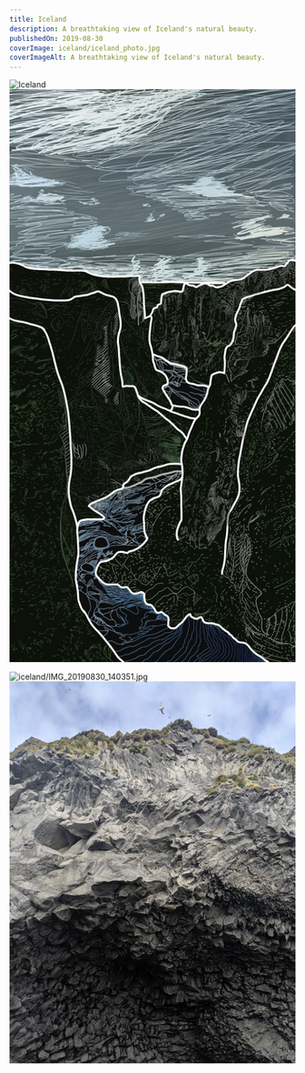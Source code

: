 ```yaml
---
title: Iceland
description: A breathtaking view of Iceland's natural beauty.
publishedOn: 2019-08-30
coverImage: iceland/iceland_photo.jpg
coverImageAlt: A breathtaking view of Iceland's natural beauty.
---
```


![Iceland](iceland/iceland_photo.jpg)
![Iceland Layered Illustration](iceland/iceland_layered_sketch.jpg)

![iceland/IMG_20190830_140351.jpg](iceland/IMG_20190830_140351.jpg)
![iceland/IMG_20190830_140953.jpg](iceland/IMG_20190830_140953.jpg)
